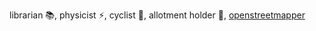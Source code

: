 librarian :books:, physicist :zap:, cyclist :bicyclist:, allotment holder :house_with_garden:, <a rel="me" href="https://openbiblio.social/@rudzick">openstreetmapper</a>

<!--
**rudzick/rudzick** is a ✨ _special_ ✨ repository because its `README.md` (this file) appears on your GitHub profile.

Here are some ideas to get you started:

- 🔭 I’m currently working on ...
- 🌱 I’m currently learning ...
- 👯 I’m looking to collaborate on ...
- 🤔 I’m looking for help with ...
- 💬 Ask me about ...
- 📫 How to reach me: ...
- 😄 Pronouns: ...
- ⚡ Fun fact: ...
-->
